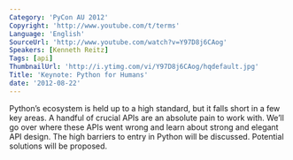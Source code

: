 ```yaml
---
Category: 'PyCon AU 2012'
Copyright: 'http://www.youtube.com/t/terms'
Language: 'English'
SourceUrl: 'http://www.youtube.com/watch?v=Y97D8j6CAog'
Speakers: [Kenneth Reitz]
Tags: [api]
ThumbnailUrl: 'http://i.ytimg.com/vi/Y97D8j6CAog/hqdefault.jpg'
Title: 'Keynote: Python for Humans'
date: '2012-08-22'
---
```

Python’s ecosystem is held up to a high standard, but it falls short in a few
key areas. A handful of crucial APIs are an absolute pain to work with. We’ll
go over where these APIs went wrong and learn about strong and elegant API
design. The high barriers to entry in Python will be discussed. Potential
solutions will be proposed.


